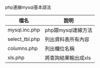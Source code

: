 php連線mysql基本語法

|檔名                  |說明
|----------------------|----------------------|
|mysql.inc.php         |php跟mysql連線方法    |
|select_tbl.php        |列出資料表所有內容    |
|columns.php           |列出欄位名稱          |
|xls.php               |將查詢結果輸出成xls   |